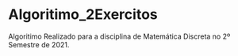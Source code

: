 # Algoritimo_2Exercitos
Algoritimo Realizado para a disciplina de Matemática Discreta no 2º Semestre de 2021.
